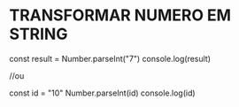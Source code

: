 # TRANSFORMAR NUMERO EM STRING
const result = Number.parseInt("7")
console.log(result)

//ou

const id = "10"
Number.parseInt(id)
console.log(id)


